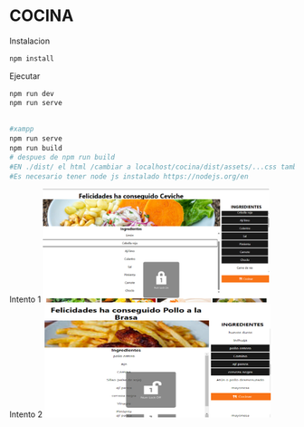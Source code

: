 # COCINA

Instalacion

```bash
npm install
```

Ejecutar

```
npm run dev
npm run serve


```
```bash
#xampp
npm run serve
npm run build
# despues de npm run build
#EN ./dist/ el html /cambiar a localhost/cocina/dist/assets/...css tambien al js 
#Es necesario tener node js instalado https://nodejs.org/en
```
Intento 1
<img src="./img.png" width="400" height="200"/>
Intento 2
<img src="./img2.png" width="400" height="200"/>

